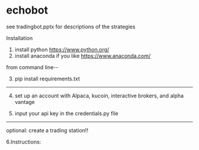 # echobot

see tradingbot.pptx for descriptions of the strategies

Installation

1. install python   https://www.python.org/
2. install anaconda if you like   https://www.anaconda.com/

from command line--

3. pip install requirements.txt

-------------------------

4. set up an account with Alpaca, kucoin, interactive brokers, and alpha vantage

5. input your api key in the credentials.py file

--------------------------
optional:
create a trading station!!

6.Instructions:


